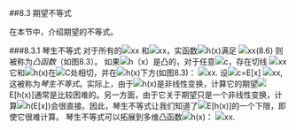 ##8.3 期望不等式

在本节中，介绍期望的不等式。

###8.3.1 琴生不等式
对于所有的<img src="http://latex.codecogs.com/gif.latex?在此插入Latex公式" style="border:none;">xx 和<img src="http://latex.codecogs.com/gif.latex?在此插入Latex公式" style="border:none;">xx，实函数<img src="http://latex.codecogs.com/gif.latex?在此插入Latex公式" style="border:none;">h(x)满足
<img src="http://latex.codecogs.com/gif.latex?在此插入Latex公式" style="border:none;">xx(8.6)
则被称为*凸函数*（如图8.3）。
如果<img src="http://latex.codecogs.com/gif.latex?在此插入Latex公式" style="border:none;">h（x）是凸的，对于任意<img src="http://latex.codecogs.com/gif.latex?在此插入Latex公式" style="border:none;">c，存在切线
<img src="http://latex.codecogs.com/gif.latex?在此插入Latex公式" style="border:none;">xx
它和<img src="http://latex.codecogs.com/gif.latex?在此插入Latex公式" style="border:none;">h(x)在<img src="http://latex.codecogs.com/gif.latex?在此插入Latex公式" style="border:none;">C处相切，并在<img src="http://latex.codecogs.com/gif.latex?在此插入Latex公式" style="border:none;">h(x)下方(如图8.3)：
<img src="http://latex.codecogs.com/gif.latex?在此插入Latex公式" style="border:none;">xx.
设<img src="http://latex.codecogs.com/gif.latex?在此插入Latex公式" style="border:none;">c=E[x]
<img src="http://latex.codecogs.com/gif.latex?在此插入Latex公式" style="border:none;">xx,
这被称为*琴生不等式*。实际上，由于<img src="http://latex.codecogs.com/gif.latex?在此插入Latex公式" style="border:none;">h(x)是非线性变换，计算它的期望<img src="http://latex.codecogs.com/gif.latex?在此插入Latex公式" style="border:none;">E[h(x)]通常是比较困难的。另一方面，由于它关于期望只是一个非线性变换，计算<img src="http://latex.codecogs.com/gif.latex?在此插入Latex公式" style="border:none;">h(E[x])会很直接。因此，琴生不等式让我们知道了<img src="http://latex.codecogs.com/gif.latex?在此插入Latex公式" style="border:none;">E[h(x)]的一个下限，即使它很难计算。
琴生不等式可以拓展到多维凸函数<img src="http://latex.codecogs.com/gif.latex?在此插入Latex公式" style="border:none;">h(x)：
<img src="http://latex.codecogs.com/gif.latex?在此插入Latex公式" style="border:none;">xx.
